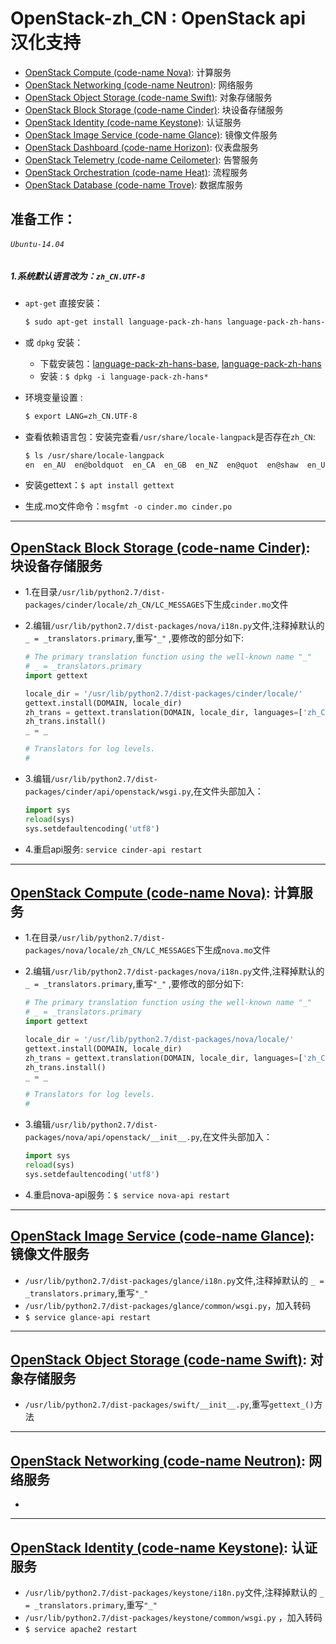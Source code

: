 # OpenStack-zh_CN : OpenStack api 汉化支持
* [OpenStack Compute (code-name Nova)](https://github.com/openstack/nova): 计算服务
* [OpenStack Networking (code-name Neutron)](https://github.com/openstack/neutron): 网络服务
* [OpenStack Object Storage (code-name Swift)](https://github.com/openstack/swift): 对象存储服务
* [OpenStack Block Storage (code-name Cinder)](https://github.com/openstack/cinder): 块设备存储服务
* [OpenStack Identity (code-name Keystone)](https://github.com/openstack/keystone): 认证服务
* [OpenStack Image Service (code-name Glance)](https://github.com/openstack/glance): 镜像文件服务
* [OpenStack Dashboard (code-name Horizon)](https://github.com/openstack/horizon): 仪表盘服务
* [OpenStack Telemetry (code-name Ceilometer)](https://github.com/openstack/ceilometer): 告警服务
* [OpenStack Orchestration (code-name Heat)](https://github.com/openstack/heat): 流程服务
* [OpenStack Database (code-name Trove)](https://github.com/openstack/trove): 数据库服务


## 准备工作：
###### `Ubuntu-14.04`
##### 1.系统默认语言改为：`zh_CN.UTF-8`
* `apt-get` 直接安装：
  ```bash
  $ sudo apt-get install language-pack-zh-hans language-pack-zh-hans-base
  ``` 

* 或 `dpkg` 安装：
  * 下载安装包：[language-pack-zh-hans-base](https://github.com/tomoncle/OpenStack-zh_CN/raw/master/packages/language-pack-zh-hans-base_1%253a14.04%2B20160720_all.deb), [language-pack-zh-hans](https://github.com/tomoncle/OpenStack-zh_CN/raw/master/packages/language-pack-zh-hans_1%253a14.04%2B20160720_all.deb)
  * 安装 : `$ dpkg -i language-pack-zh-hans*`

* 环境变量设置 : 
  ```bash
  $ export LANG=zh_CN.UTF-8
  ```

* 查看依赖语言包：安装完查看`/usr/share/locale-langpack`是否存在`zh_CN`:
  ```bash 
  $ ls /usr/share/locale-langpack
  en  en_AU  en@boldquot  en_CA  en_GB  en_NZ  en@quot  en@shaw  en_US  en_US@piglatin  zh  zh_CN
  ```
* 安装gettext：`$ apt install gettext`
* 生成.mo文件命令：`msgfmt -o cinder.mo cinder.po` 

---
## [OpenStack Block Storage (code-name Cinder)](https://github.com/openstack/cinder): 块设备存储服务
* 1.在目录`/usr/lib/python2.7/dist-packages/cinder/locale/zh_CN/LC_MESSAGES`下生成`cinder.mo`文件
* 2.编辑`/usr/lib/python2.7/dist-packages/nova/i18n.py`文件,注释掉默认的 `_ = _translators.primary`,重写`"_"` ,要修改的部分如下:
  ``` python
  # The primary translation function using the well-known name "_"
  # _ = _translators.primary
  import gettext

  locale_dir = '/usr/lib/python2.7/dist-packages/cinder/locale/'
  gettext.install(DOMAIN, locale_dir)
  zh_trans = gettext.translation(DOMAIN, locale_dir, languages=['zh_CN'])
  zh_trans.install()
  _ = _
  
  # Translators for log levels.
  #
  ```
  
* 3.编辑`/usr/lib/python2.7/dist-packages/cinder/api/openstack/wsgi.py`,在文件头部加入：
  ```python
  import sys
  reload(sys)
  sys.setdefaultencoding('utf8')
  ```

* 4.重启api服务: `service cinder-api restart`

---
## [OpenStack Compute (code-name Nova)](https://github.com/openstack/nova): 计算服务
* 1.在目录`/usr/lib/python2.7/dist-packages/nova/locale/zh_CN/LC_MESSAGES`下生成`nova.mo`文件
* 2.编辑`/usr/lib/python2.7/dist-packages/nova/i18n.py`文件,注释掉默认的 `_ = _translators.primary`,重写`"_"` ,要修改的部分如下:
  ``` python
  # The primary translation function using the well-known name "_"
  # _ = _translators.primary
  import gettext

  locale_dir = '/usr/lib/python2.7/dist-packages/nova/locale/'
  gettext.install(DOMAIN, locale_dir)
  zh_trans = gettext.translation(DOMAIN, locale_dir, languages=['zh_CN'])
  zh_trans.install()
  _ = _
  
  # Translators for log levels.
  #
  ```
  
* 3.编辑`/usr/lib/python2.7/dist-packages/nova/api/openstack/__init__.py`,在文件头部加入：
  ```python
  import sys
  reload(sys)
  sys.setdefaultencoding('utf8')
  ```
* 4.重启nova-api服务：`$ service nova-api restart`

---
## [OpenStack Image Service (code-name Glance)](https://github.com/openstack/glance): 镜像文件服务
* `/usr/lib/python2.7/dist-packages/glance/i18n.py`文件,注释掉默认的 `_ = _translators.primary`,重写`"_"` 
* `/usr/lib/python2.7/dist-packages/glance/common/wsgi.py`，加入转码
* `$ service glance-api restart`

---
## [OpenStack Object Storage (code-name Swift)](https://github.com/openstack/swift): 对象存储服务
* `/usr/lib/python2.7/dist-packages/swift/__init__.py`,重写`gettext_()`方法

---
## [OpenStack Networking (code-name Neutron)](https://github.com/openstack/neutron): 网络服务
* 

---
## [OpenStack Identity (code-name Keystone)](https://github.com/openstack/keystone): 认证服务
* `/usr/lib/python2.7/dist-packages/keystone/i18n.py`文件,注释掉默认的 `_ = _translators.primary`,重写`"_"` 
* `/usr/lib/python2.7/dist-packages/keystone/common/wsgi.py` ，加入转码
* `$ service apache2 restart`
